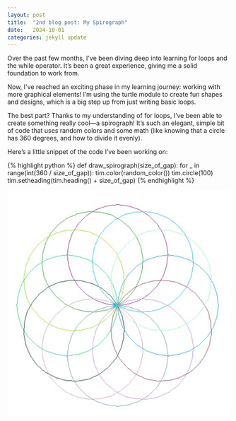 ```yaml
---
layout: post
title:  "2nd blog post: My Spirograph"
date:   2024-10-01
categories: jekyll update
---
```

Over the past few months, I've been diving deep into learning for loops and the while operator. It’s been a great experience, giving me a solid foundation to work from.

Now, I've reached an exciting phase in my learning journey: working with more graphical elements! I’m using the turtle module to create fun shapes and designs, which is a big step up from just writing basic loops.

The best part? Thanks to my understanding of for loops, I’ve been able to create something really cool—a spirograph! It’s such an elegant, simple bit of code that uses random colors and some math (like knowing that a circle has 360 degrees, and how to divide it evenly).

Here’s a little snippet of the code I’ve been working on:


{% highlight python %}
def draw_spirograph(size_of_gap):
    for _ in range(int(360 / size_of_gap)):
        tim.color(random_color())
        tim.circle(100)
        tim.setheading(tim.heading() + size_of_gap)
{% endhighlight %}

![Output: ](/assets/spirograph.jpg)
